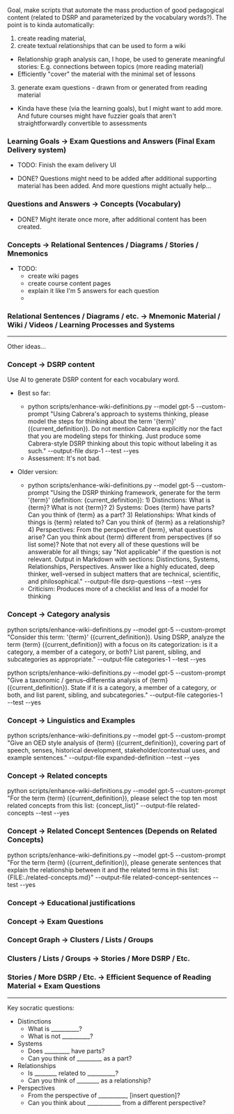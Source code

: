 
Goal, make scripts that automate the mass production of good pedagogical content (related to DSRP and parameterized by the vocabulary words?).  The point is to kinda automatically:

1) create reading material, 
2) create textual relationships that can be used to form a wiki
  - Relationship graph analysis can, I hope, be used to generate meaningful stories: E.g. connections between topics (more reading material)
  - Efficiently "cover" the material with the minimal set of lessons
3) generate exam questions - drawn from or generated from reading material
  - Kinda have these (via the learning goals), but I might want to add more.  And future courses might have fuzzier goals that aren't straightforwardly convertible to assessments


### Learning Goals -> Exam Questions and Answers (Final Exam Delivery system)

* TODO: Finish the exam delivery UI

* DONE? Questions might need to be added after additional supporting material has been added.  And more questions might actually help...

### Questions and Answers -> Concepts (Vocabulary)

* DONE?  Might iterate once more, after additional content has been created.

### Concepts -> Relational Sentences / Diagrams / Stories / Mnemonics
 
* TODO: 
  - create wiki pages
  - create course content pages
  - explain it like I'm 5 answers for each question
  -  

### Relational Sentences / Diagrams / etc. -> Mnemonic Material / Wiki / Videos / Learning Processes and Systems


---

Other ideas...

### Concept -> DSRP content

Use AI to generate DSRP content for each vocabulary word.

* Best so far:
  - python scripts/enhance-wiki-definitions.py --model gpt-5 --custom-prompt "Using Cabrera's approach to systems thinking, please model the steps for thinking about the term '{term}' ({current_definition}).  Do not mention Cabrera explicitly nor the fact that you are modeling steps for thinking.  Just produce some Cabrera-style DSRP thinking about this topic without labeling it as such." --output-file dsrp-1 --test --yes   
  - Assessment: It's not bad.

* Older version: 
  - python scripts/enhance-wiki-definitions.py --model gpt-5 --custom-prompt "Using the DSRP thinking framework, generate for the term '{term}' (definition: {current_definition}): 1) Distinctions: What is {term}? What is not {term}? 2) Systems: Does {term} have parts? Can you think of {term} as a part? 3) Relationships: What kinds of things is {term} related to? Can you think of {term} as a relationship? 4) Perspectives: From the perspective of {term}, what questions arise? Can you think about {term} different from perspectives (if so list some)? Note that not every all of these questions will be answerable for all things; say "Not applicable" if the question is not relevant. Output in Markdown with sections: Distinctions, Systems, Relationships, Perspectives. Answer like a highly educated, deep thinker, well-versed in subject matters that are technical, scientific, and philosophical." --output-file dsrp-questions --test --yes
  - Criticism: Produces more of a checklist and less of a model for thinking

### Concept -> Category analysis

python scripts/enhance-wiki-definitions.py --model gpt-5 --custom-prompt "Consider this term: '{term}' ({current_definition}).  Using DSRP, analyze the term {term} ({current_definition}) with a focus on its categorization: is it a category, a member of a category, or both? List parent, sibling, and subcategories as appropriate." --output-file categories-1 --test --yes   

python scripts/enhance-wiki-definitions.py --model gpt-5 --custom-prompt "Give a taxonomic / genus–differentia analysis of {term} ({current_definition}). State if it is a category, a member of a category, or both, and list parent, sibling, and subcategories." --output-file categories-1 --test --yes   

### Concept -> Linguistics and Examples

python scripts/enhance-wiki-definitions.py --model gpt-5 --custom-prompt "Give an OED style analysis of {term} ({current_definition}), covering part of speech, senses, historical development, stakeholder/contextual uses, and example sentences." --output-file expanded-definition --test --yes   

### Concept -> Related concepts

python scripts/enhance-wiki-definitions.py --model gpt-5 --custom-prompt "For the term {term} ({current_definition}), please select the top ten most related concepts from this list: {concept_list}" --output-file related-concepts --test --yes   

### Concept -> Related Concept Sentences  (Depends on Related Concepts)

python scripts/enhance-wiki-definitions.py --model gpt-5 --custom-prompt "For the term {term} ({current_definition}), please generate sentences that explain the relationship between it and the related terms in this list: {FILE:./related-concepts.md}" --output-file related-concept-sentences --test --yes   

### Concept -> Educational justifications


### Concept -> Exam Questions


### Concept Graph -> Clusters / Lists / Groups


### Clusters / Lists / Groups -> Stories / More DSRP / Etc.


### Stories / More DSRP / Etc. -> Efficient Sequence of Reading Material + Exam Questions



---

Key socratic questions:

* Distinctions
  - What is __________?
  - What is not __________?
* Systems
  - Does _________ have parts?
  - Can you think of _________ as a part?
* Relationships
  - Is ________ related to __________?
  - Can you think of ________ as a relationship?
* Perspectives
  - From the perspective of __________, [insert question]?
  - Can you think about ____________ from a different perspective?